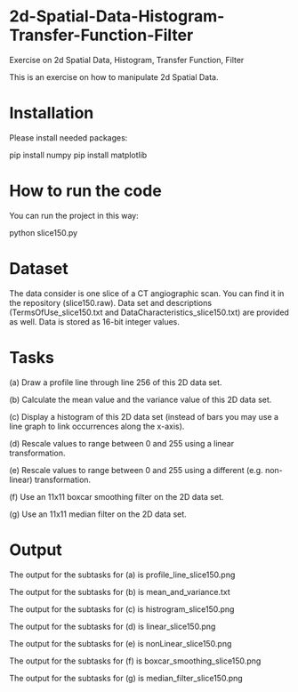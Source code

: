# 2d-Spatial-Data-Histogram-Transfer-Function-Filter
Exercise on 2d Spatial Data, Histogram, Transfer Function, Filter

This is an exercise on how to manipulate 2d Spatial Data. 
# Installation
Please install needed packages:

pip install numpy
pip install matplotlib
# How to run the code
You can run the project in this way:

python slice150.py

# Dataset
The data consider is one slice of a CT angiographic scan. You can find it in the repository (slice150.raw). Data set and descriptions
(TermsOfUse_slice150.txt and DataCharacteristics_slice150.txt) are provided  as well.
Data is stored as 16-bit integer values.
# Tasks
(a) Draw a profile line through line 256 of this 2D data set.

(b) Calculate the mean value and the variance value of this 2D data set.

(c) Display a histogram of this 2D data set (instead of bars you may use a line graph to link occurrences along the x-axis).

(d) Rescale values to range between 0 and 255 using a linear transformation.

(e) Rescale values to range between 0 and 255 using a different (e.g. non-linear) transformation.

(f) Use an 11x11 boxcar smoothing filter on the 2D data set.

(g) Use an 11x11 median filter on the 2D data set.

# Output
The output for the subtasks for (a) is profile_line_slice150.png

The output for the subtasks for (b) is mean_and_variance.txt  

The output for the subtasks for (c) is histrogram_slice150.png

The output for the subtasks for (d) is linear_slice150.png

The output for the subtasks for (e) is nonLinear_slice150.png

The output for the subtasks for (f) is boxcar_smoothing_slice150.png

The output for the subtasks for (g) is median_filter_slice150.png


